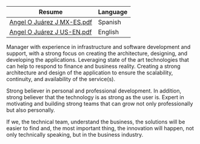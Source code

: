 | Resume | Language |
| ------ | ------ |
|[Angel O Juárez J MX-ES.pdf](https://github.com/angeloj5/angeloj5/blob/main/resumes/Angel%20Juarez%20MX-ES.pdf)|Spanish|
|[Angel O Juárez J US-EN.pdf](https://github.com/angeloj5/angeloj5/blob/main/resumes/Angel%20Juarez%20US-EN.pdf)|English|

Manager with experience in infrastructure and software development and support, with a strong focus on creating the architecture, designing, and developing the applications. Leveraging state of the art technologies that can help to respond to finance and business reality. Creating a strong architecture and design of the application to ensure the scalability, continuity, and availability of the service(s).

Strong believer in personal and professional development. In addition, strong believer that the technology is as strong as the user is. Expert in motivating and building strong teams that can grow not only professionally but also personally.

If we, the technical team, understand the business, the solutions will be easier to find and, the most important thing, the innovation will happen, not only technically speaking, but in the business industry.
